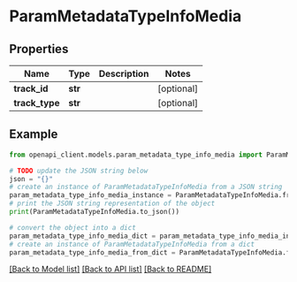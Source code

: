 # ParamMetadataTypeInfoMedia


## Properties

Name | Type | Description | Notes
------------ | ------------- | ------------- | -------------
**track_id** | **str** |  | [optional] 
**track_type** | **str** |  | [optional] 

## Example

```python
from openapi_client.models.param_metadata_type_info_media import ParamMetadataTypeInfoMedia

# TODO update the JSON string below
json = "{}"
# create an instance of ParamMetadataTypeInfoMedia from a JSON string
param_metadata_type_info_media_instance = ParamMetadataTypeInfoMedia.from_json(json)
# print the JSON string representation of the object
print(ParamMetadataTypeInfoMedia.to_json())

# convert the object into a dict
param_metadata_type_info_media_dict = param_metadata_type_info_media_instance.to_dict()
# create an instance of ParamMetadataTypeInfoMedia from a dict
param_metadata_type_info_media_from_dict = ParamMetadataTypeInfoMedia.from_dict(param_metadata_type_info_media_dict)
```
[[Back to Model list]](../README.md#documentation-for-models) [[Back to API list]](../README.md#documentation-for-api-endpoints) [[Back to README]](../README.md)


